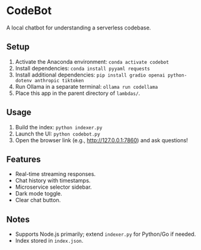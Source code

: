# CodeBot

A local chatbot for understanding a serverless codebase.

## Setup
1. Activate the Anaconda environment: `conda activate codebot`
2. Install dependencies: `conda install pyyaml requests`
3. Install additional dependencies: `pip install gradio openai python-dotenv anthropic tiktoken`
4. Run Ollama in a separate terminal: `ollama run codellama`
5. Place this app in the parent directory of `lambdas/`.

## Usage
1. Build the index: `python indexer.py`
2. Launch the UI: `python codebot.py`
3. Open the browser link (e.g., http://127.0.0.1:7860) and ask questions!

## Features
- Real-time streaming responses.
- Chat history with timestamps.
- Microservice selector sidebar.
- Dark mode toggle.
- Clear chat button.

## Notes
- Supports Node.js primarily; extend `indexer.py` for Python/Go if needed.
- Index stored in `index.json`.

